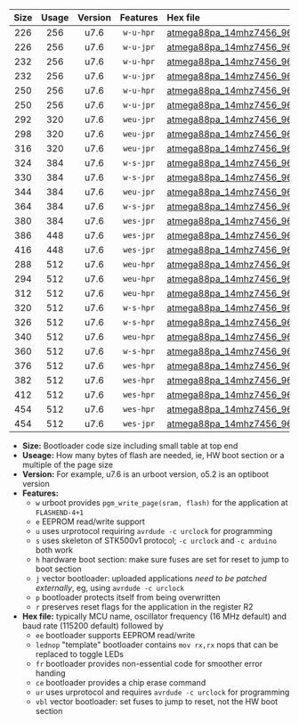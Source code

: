 |Size|Usage|Version|Features|Hex file|
|:-:|:-:|:-:|:-:|:--|
|226|256|u7.6|`w-u-hpr`|[atmega88pa_14mhz7456_9600bps_ur.hex](https://raw.githubusercontent.com/stefanrueger/urboot/main//atmega88pa_14mhz7456_9600bps_ur.hex)|
|226|256|u7.6|`w-u-jpr`|[atmega88pa_14mhz7456_9600bps_ur_vbl.hex](https://raw.githubusercontent.com/stefanrueger/urboot/main//atmega88pa_14mhz7456_9600bps_ur_vbl.hex)|
|232|256|u7.6|`w-u-hpr`|[atmega88pa_14mhz7456_9600bps_lednop_ur.hex](https://raw.githubusercontent.com/stefanrueger/urboot/main//atmega88pa_14mhz7456_9600bps_lednop_ur.hex)|
|232|256|u7.6|`w-u-jpr`|[atmega88pa_14mhz7456_9600bps_lednop_ur_vbl.hex](https://raw.githubusercontent.com/stefanrueger/urboot/main//atmega88pa_14mhz7456_9600bps_lednop_ur_vbl.hex)|
|250|256|u7.6|`w-u-hpr`|[atmega88pa_14mhz7456_9600bps_lednop_fr_ur.hex](https://raw.githubusercontent.com/stefanrueger/urboot/main//atmega88pa_14mhz7456_9600bps_lednop_fr_ur.hex)|
|250|256|u7.6|`w-u-jpr`|[atmega88pa_14mhz7456_9600bps_lednop_fr_ur_vbl.hex](https://raw.githubusercontent.com/stefanrueger/urboot/main//atmega88pa_14mhz7456_9600bps_lednop_fr_ur_vbl.hex)|
|292|320|u7.6|`weu-jpr`|[atmega88pa_14mhz7456_9600bps_ee_ur_vbl.hex](https://raw.githubusercontent.com/stefanrueger/urboot/main//atmega88pa_14mhz7456_9600bps_ee_ur_vbl.hex)|
|298|320|u7.6|`weu-jpr`|[atmega88pa_14mhz7456_9600bps_ee_lednop_ur_vbl.hex](https://raw.githubusercontent.com/stefanrueger/urboot/main//atmega88pa_14mhz7456_9600bps_ee_lednop_ur_vbl.hex)|
|316|320|u7.6|`weu-jpr`|[atmega88pa_14mhz7456_9600bps_ee_lednop_fr_ur_vbl.hex](https://raw.githubusercontent.com/stefanrueger/urboot/main//atmega88pa_14mhz7456_9600bps_ee_lednop_fr_ur_vbl.hex)|
|324|384|u7.6|`w-s-jpr`|[atmega88pa_14mhz7456_9600bps_vbl.hex](https://raw.githubusercontent.com/stefanrueger/urboot/main//atmega88pa_14mhz7456_9600bps_vbl.hex)|
|330|384|u7.6|`w-s-jpr`|[atmega88pa_14mhz7456_9600bps_lednop_vbl.hex](https://raw.githubusercontent.com/stefanrueger/urboot/main//atmega88pa_14mhz7456_9600bps_lednop_vbl.hex)|
|344|384|u7.6|`weu-jpr`|[atmega88pa_14mhz7456_9600bps_ee_lednop_fr_ce_ur_vbl.hex](https://raw.githubusercontent.com/stefanrueger/urboot/main//atmega88pa_14mhz7456_9600bps_ee_lednop_fr_ce_ur_vbl.hex)|
|364|384|u7.6|`w-s-jpr`|[atmega88pa_14mhz7456_9600bps_lednop_fr_vbl.hex](https://raw.githubusercontent.com/stefanrueger/urboot/main//atmega88pa_14mhz7456_9600bps_lednop_fr_vbl.hex)|
|380|384|u7.6|`wes-jpr`|[atmega88pa_14mhz7456_9600bps_ee_vbl.hex](https://raw.githubusercontent.com/stefanrueger/urboot/main//atmega88pa_14mhz7456_9600bps_ee_vbl.hex)|
|386|448|u7.6|`wes-jpr`|[atmega88pa_14mhz7456_9600bps_ee_lednop_vbl.hex](https://raw.githubusercontent.com/stefanrueger/urboot/main//atmega88pa_14mhz7456_9600bps_ee_lednop_vbl.hex)|
|416|448|u7.6|`wes-jpr`|[atmega88pa_14mhz7456_9600bps_ee_lednop_fr_vbl.hex](https://raw.githubusercontent.com/stefanrueger/urboot/main//atmega88pa_14mhz7456_9600bps_ee_lednop_fr_vbl.hex)|
|288|512|u7.6|`weu-hpr`|[atmega88pa_14mhz7456_9600bps_ee_ur.hex](https://raw.githubusercontent.com/stefanrueger/urboot/main//atmega88pa_14mhz7456_9600bps_ee_ur.hex)|
|294|512|u7.6|`weu-hpr`|[atmega88pa_14mhz7456_9600bps_ee_lednop_ur.hex](https://raw.githubusercontent.com/stefanrueger/urboot/main//atmega88pa_14mhz7456_9600bps_ee_lednop_ur.hex)|
|312|512|u7.6|`weu-hpr`|[atmega88pa_14mhz7456_9600bps_ee_lednop_fr_ur.hex](https://raw.githubusercontent.com/stefanrueger/urboot/main//atmega88pa_14mhz7456_9600bps_ee_lednop_fr_ur.hex)|
|320|512|u7.6|`w-s-hpr`|[atmega88pa_14mhz7456_9600bps.hex](https://raw.githubusercontent.com/stefanrueger/urboot/main//atmega88pa_14mhz7456_9600bps.hex)|
|326|512|u7.6|`w-s-hpr`|[atmega88pa_14mhz7456_9600bps_lednop.hex](https://raw.githubusercontent.com/stefanrueger/urboot/main//atmega88pa_14mhz7456_9600bps_lednop.hex)|
|340|512|u7.6|`weu-hpr`|[atmega88pa_14mhz7456_9600bps_ee_lednop_fr_ce_ur.hex](https://raw.githubusercontent.com/stefanrueger/urboot/main//atmega88pa_14mhz7456_9600bps_ee_lednop_fr_ce_ur.hex)|
|360|512|u7.6|`w-s-hpr`|[atmega88pa_14mhz7456_9600bps_lednop_fr.hex](https://raw.githubusercontent.com/stefanrueger/urboot/main//atmega88pa_14mhz7456_9600bps_lednop_fr.hex)|
|376|512|u7.6|`wes-hpr`|[atmega88pa_14mhz7456_9600bps_ee.hex](https://raw.githubusercontent.com/stefanrueger/urboot/main//atmega88pa_14mhz7456_9600bps_ee.hex)|
|382|512|u7.6|`wes-hpr`|[atmega88pa_14mhz7456_9600bps_ee_lednop.hex](https://raw.githubusercontent.com/stefanrueger/urboot/main//atmega88pa_14mhz7456_9600bps_ee_lednop.hex)|
|412|512|u7.6|`wes-hpr`|[atmega88pa_14mhz7456_9600bps_ee_lednop_fr.hex](https://raw.githubusercontent.com/stefanrueger/urboot/main//atmega88pa_14mhz7456_9600bps_ee_lednop_fr.hex)|
|454|512|u7.6|`wes-hpr`|[atmega88pa_14mhz7456_9600bps_ee_lednop_fr_ce.hex](https://raw.githubusercontent.com/stefanrueger/urboot/main//atmega88pa_14mhz7456_9600bps_ee_lednop_fr_ce.hex)|
|454|512|u7.6|`wes-jpr`|[atmega88pa_14mhz7456_9600bps_ee_lednop_fr_ce_vbl.hex](https://raw.githubusercontent.com/stefanrueger/urboot/main//atmega88pa_14mhz7456_9600bps_ee_lednop_fr_ce_vbl.hex)|

- **Size:** Bootloader code size including small table at top end
- **Useage:** How many bytes of flash are needed, ie, HW boot section or a multiple of the page size
- **Version:** For example, u7.6 is an urboot version, o5.2 is an optiboot version
- **Features:**
  + `w` urboot provides `pgm_write_page(sram, flash)` for the application at `FLASHEND-4+1`
  + `e` EEPROM read/write support
  + `u` uses urprotocol requiring `avrdude -c urclock` for programming
  + `s` uses skeleton of STK500v1 protocol; `-c urclock` and `-c arduino` both work
  + `h` hardware boot section: make sure fuses are set for reset to jump to boot section
  + `j` vector bootloader: uploaded applications *need to be patched externally*, eg, using `avrdude -c urclock`
  + `p` bootloader protects itself from being overwritten
  + `r` preserves reset flags for the application in the register R2
- **Hex file:** typically MCU name, oscillator frequency (16 MHz default) and baud rate (115200 default) followed by
  + `ee` bootloader supports EEPROM read/write
  + `lednop` "template" bootloader contains `mov rx,rx` nops that can be replaced to toggle LEDs
  + `fr` bootloader provides non-essential code for smoother error handing
  + `ce` bootloader provides a chip erase command
  + `ur` uses urprotocol and requires `avrdude -c urclock` for programming
  + `vbl` vector bootloader: set fuses to jump to reset, not the HW boot section
